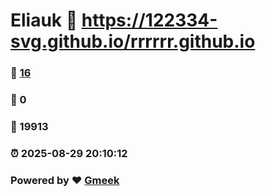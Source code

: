 # Eliauk :link: https://122334-svg.github.io/rrrrrr.github.io 
### :page_facing_up: [16](https://122334-svg.github.io/rrrrrr.github.io/tag.html) 
### :speech_balloon: 0 
### :hibiscus: 19913 
### :alarm_clock: 2025-08-29 20:10:12 
### Powered by :heart: [Gmeek](https://github.com/Meekdai/Gmeek)
